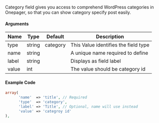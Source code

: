 Category field gives you access to comprehend WordPress categories in Onepager, so that you can show category specify post easily.

#### Arguments

Name  | Type   | Default  | Description
----- | ------ | -------- | ------------------------------------------------
type  | string | category | This Value identifies the field type
name  | string |          | A unique name required to define
label | string |          | Displays as field label
value | int    |          | The value should be category id

#### Example Code

```php
array(
      'name'  => 'title', // Required
      'type'  => 'category',
      'label' => 'Title', // Optional, name will use instead
      'value' => 'categroy id'
),
```